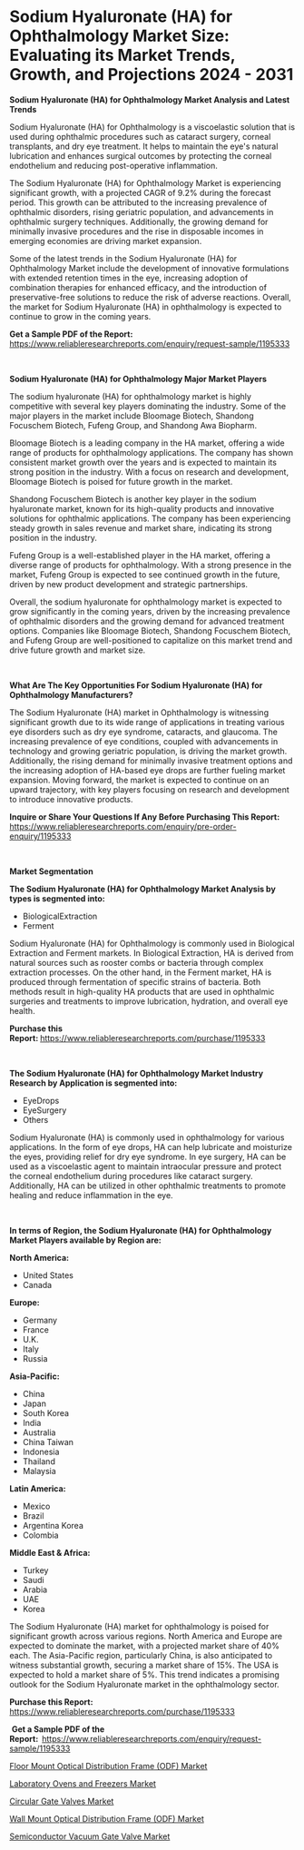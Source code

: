 <p><h1>Sodium Hyaluronate (HA) for Ophthalmology Market Size: Evaluating its Market Trends, Growth, and Projections 2024 - 2031</h1></p><p><strong>Sodium Hyaluronate (HA) for Ophthalmology Market Analysis and Latest Trends</strong></p>
<p><p>Sodium Hyaluronate (HA) for Ophthalmology is a viscoelastic solution that is used during ophthalmic procedures such as cataract surgery, corneal transplants, and dry eye treatment. It helps to maintain the eye's natural lubrication and enhances surgical outcomes by protecting the corneal endothelium and reducing post-operative inflammation.</p><p>The Sodium Hyaluronate (HA) for Ophthalmology Market is experiencing significant growth, with a projected CAGR of 9.2% during the forecast period. This growth can be attributed to the increasing prevalence of ophthalmic disorders, rising geriatric population, and advancements in ophthalmic surgery techniques. Additionally, the growing demand for minimally invasive procedures and the rise in disposable incomes in emerging economies are driving market expansion.</p><p>Some of the latest trends in the Sodium Hyaluronate (HA) for Ophthalmology Market include the development of innovative formulations with extended retention times in the eye, increasing adoption of combination therapies for enhanced efficacy, and the introduction of preservative-free solutions to reduce the risk of adverse reactions. Overall, the market for Sodium Hyaluronate (HA) in ophthalmology is expected to continue to grow in the coming years.</p></p>
<p><strong>Get a Sample PDF of the Report:&nbsp;</strong> <a href="https://www.reliableresearchreports.com/enquiry/request-sample/1195333">https://www.reliableresearchreports.com/enquiry/request-sample/1195333</a></p>
<p>&nbsp;</p>
<p><strong>Sodium Hyaluronate (HA) for Ophthalmology Major Market Players</strong></p>
<p><p>The sodium hyaluronate (HA) for ophthalmology market is highly competitive with several key players dominating the industry. Some of the major players in the market include Bloomage Biotech, Shandong Focuschem Biotech, Fufeng Group, and Shandong Awa Biopharm.</p><p>Bloomage Biotech is a leading company in the HA market, offering a wide range of products for ophthalmology applications. The company has shown consistent market growth over the years and is expected to maintain its strong position in the industry. With a focus on research and development, Bloomage Biotech is poised for future growth in the market.</p><p>Shandong Focuschem Biotech is another key player in the sodium hyaluronate market, known for its high-quality products and innovative solutions for ophthalmic applications. The company has been experiencing steady growth in sales revenue and market share, indicating its strong position in the industry.</p><p>Fufeng Group is a well-established player in the HA market, offering a diverse range of products for ophthalmology. With a strong presence in the market, Fufeng Group is expected to see continued growth in the future, driven by new product development and strategic partnerships.</p><p>Overall, the sodium hyaluronate for ophthalmology market is expected to grow significantly in the coming years, driven by the increasing prevalence of ophthalmic disorders and the growing demand for advanced treatment options. Companies like Bloomage Biotech, Shandong Focuschem Biotech, and Fufeng Group are well-positioned to capitalize on this market trend and drive future growth and market size.</p></p>
<p>&nbsp;</p>
<p><strong>What Are The Key Opportunities For Sodium Hyaluronate (HA) for Ophthalmology Manufacturers?</strong></p>
<p><p>The Sodium Hyaluronate (HA) market in Ophthalmology is witnessing significant growth due to its wide range of applications in treating various eye disorders such as dry eye syndrome, cataracts, and glaucoma. The increasing prevalence of eye conditions, coupled with advancements in technology and growing geriatric population, is driving the market growth. Additionally, the rising demand for minimally invasive treatment options and the increasing adoption of HA-based eye drops are further fueling market expansion. Moving forward, the market is expected to continue on an upward trajectory, with key players focusing on research and development to introduce innovative products.</p></p>
<p><strong>Inquire or Share Your Questions If Any Before Purchasing This Report:</strong> <a href="https://www.reliableresearchreports.com/enquiry/pre-order-enquiry/1195333">https://www.reliableresearchreports.com/enquiry/pre-order-enquiry/1195333</a></p>
<p>&nbsp;</p>
<p><strong>Market Segmentation</strong></p>
<p><strong>The Sodium Hyaluronate (HA) for Ophthalmology Market Analysis by types is segmented into:</strong></p>
<p><ul><li>BiologicalExtraction</li><li>Ferment</li></ul></p>
<p><p>Sodium Hyaluronate (HA) for Ophthalmology is commonly used in Biological Extraction and Ferment markets. In Biological Extraction, HA is derived from natural sources such as rooster combs or bacteria through complex extraction processes. On the other hand, in the Ferment market, HA is produced through fermentation of specific strains of bacteria. Both methods result in high-quality HA products that are used in ophthalmic surgeries and treatments to improve lubrication, hydration, and overall eye health.</p></p>
<p><strong>Purchase this Report:&nbsp;</strong><a href="https://www.reliableresearchreports.com/purchase/1195333">https://www.reliableresearchreports.com/purchase/1195333</a></p>
<p>&nbsp;</p>
<p><strong>The Sodium Hyaluronate (HA) for Ophthalmology Market Industry Research by Application is segmented into:</strong></p>
<p><ul><li>EyeDrops</li><li>EyeSurgery</li><li>Others</li></ul></p>
<p><p>Sodium Hyaluronate (HA) is commonly used in ophthalmology for various applications. In the form of eye drops, HA can help lubricate and moisturize the eyes, providing relief for dry eye syndrome. In eye surgery, HA can be used as a viscoelastic agent to maintain intraocular pressure and protect the corneal endothelium during procedures like cataract surgery. Additionally, HA can be utilized in other ophthalmic treatments to promote healing and reduce inflammation in the eye.</p></p>
<p>&nbsp;</p>
<p><strong>In terms of Region, the Sodium Hyaluronate (HA) for Ophthalmology Market Players available by Region are:</strong></p>
<p>
    <p> <strong> North America: </strong>
        <ul>
            <li>United States</li>
            <li>Canada</li>
        </ul>
        </p> 
    <p> <strong> Europe: </strong>
        <ul>
            <li>Germany</li>
            <li>France</li>
            <li>U.K.</li>
            <li>Italy</li>
            <li>Russia</li>
        </ul>
        </p> 
    <p> <strong> Asia-Pacific: </strong>
        <ul>
            <li>China</li>
            <li>Japan</li>
            <li>South Korea</li>
            <li>India</li>
            <li>Australia</li>
            <li>China Taiwan</li>
            <li>Indonesia</li>
            <li>Thailand</li>
            <li>Malaysia</li>
        </ul>
        </p> 
    <p> <strong> Latin America: </strong>
        <ul>
            <li>Mexico</li>
            <li>Brazil</li>
            <li>Argentina Korea</li>
            <li>Colombia</li>
        </ul>
        </p> 
    <p> <strong> Middle East & Africa: </strong>
        <ul>
            <li>Turkey</li>
            <li>Saudi</li>
            <li>Arabia</li>
            <li>UAE</li>
            <li>Korea</li>
        </ul>
    </p>
    </p>
<p><p>The Sodium Hyaluronate (HA) market for ophthalmology is poised for significant growth across various regions. North America and Europe are expected to dominate the market, with a projected market share of 40% each. The Asia-Pacific region, particularly China, is also anticipated to witness substantial growth, securing a market share of 15%. The USA is expected to hold a market share of 5%. This trend indicates a promising outlook for the Sodium Hyaluronate market in the ophthalmology sector.</p></p>
<p><strong>Purchase this Report: </strong><a href="https://www.reliableresearchreports.com/purchase/1195333">https://www.reliableresearchreports.com/purchase/1195333</a></p>
<p>&nbsp;<strong>Get a Sample PDF of the Report:&nbsp;&nbsp;</strong><a href="https://www.reliableresearchreports.com/enquiry/request-sample/1195333">https://www.reliableresearchreports.com/enquiry/request-sample/1195333</a></p>
<p><strong></strong></p>
<p><p><a href="https://medium.com/@gracemoreno2019/floor-mount-optical-distribution-frame-odf-market-share-evolution-and-market-growth-trends-2024-2b7cbfb80627">Floor Mount Optical Distribution Frame (ODF) Market</a></p><p><a href="https://medium.com/@dianeharris83/laboratory-ovens-and-freezers-nbsp-market-focuses-on-market-share-size-and-projected-forecast-till-f12fbf8e721c">Laboratory Ovens and Freezers Market</a></p><p><a href="https://medium.com/@amypatel1993/circular-gate-valves-market-comprehensive-assessment-by-type-application-and-geography-7dad50a47fbf">Circular Gate Valves Market</a></p><p><a href="https://medium.com/@gracemoreno2019/wall-mount-optical-distribution-frame-odf-nbsp-market-focuses-on-market-share-size-and-projected-c589a14ce7ef">Wall Mount Optical Distribution Frame (ODF) Market</a></p><p><a href="https://medium.com/@amypatel1993/semiconductor-vacuum-gate-valve-market-trends-forecast-and-competitive-analysis-to-2031-2131c0338f4d">Semiconductor Vacuum Gate Valve Market</a></p></p>